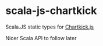 scala-js-chartkick
==================

Scala.JS static types for [Chartkick.js](https://github.com/ankane/chartkick.js)

Nicer Scala API to follow later
